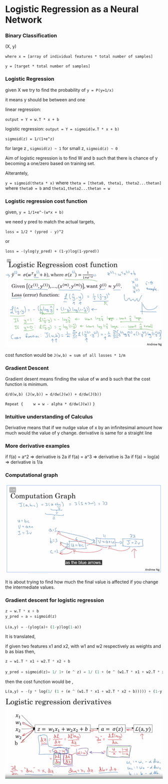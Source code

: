 # Logistic Regression as a Neural Network

### Binary Classification

(X, y)

`where x = [array of individual features * total number of samples]`

`y = [target * total number of samples]`

### Logistic Regression

given X we try to find the probability of `y = P(y=1/x)`

it means y should be between and one

linear regression:

`output = Y = w.T * x + b`

logistic regression:
`output = Y = sigmoid(w.T * x + b)`

`sigmoid(z) = 1/(1+e^z)`

for large z , `sigmoid(z) ~ 1`
for small z, `sigmoid(z) ~ 0`

Aim of logistic regression is to find W and b such that there is chance of y becoming a one/zero based on training set.

Alterantely, 

`y = sigmoid(theta * x)`
where `theta = [theta0, theta1, theta2...thetan]`
where `theta0 = b`
and `theta1,theta2...thetan = w`

### Logistic regression cost function

given, `y = 1/1+e^-(w*x + b)`

we need y pred to match the actual targets,

`loss = 1/2 * (ypred - y)^2`

or 

`loss = -(ylog(y_pred) + (1-y)log(1-ypred))`

![](log_cost_function.png)

cost function would be `J(w,b) = sum of all losses * 1/m`

### Gradient Descent

Gradient desent means finding the value of w and b such that the cost function is minimum.

`d/d(w,b) (J(w,b)) = d/dw(J(w)) + d/dw(J(b))`

`Repeat {`
`    w = w - alpha * d/dw(J(w))`
`}`

### Intuitive understanding of Calculus

Derivative means that if we nudge value of x by an infinitesimal amount how much would the value of y change. derivative is same for a straight line

### More derivative examples

if f(a) = a^2 => derivative is 2a
if f(a) = a^3 => derivative is 3a
if f(a) = log(a) => derivative is 1/a

### Computational graph

![](computational_graph.png)

It is about trying to find how much the final value is affected if you change the intermediate values.

### Gradient descent for logistic regression

```python
z = w.T * x + b
y_pred = a = sigmoid(z)

L(a,y) = -(ylog(a)+ (1-y)log(1-a))
```
It is translated,

if given two features x1 and x2, with w1 and w2 respectively as weights and b as bias then,
```python
z = w1.T * x1 + w2.T * x2 + b

y_pred = sigmoid(z)= 1/ 1+ (e ^ z) = 1/ (1 + (e ^ (w1.T * x1 + w2.T * x2 + b)))
```
then the cost function would be ,

``` python
L(a,y) = -(y * log(1/ (1 + (e ^ (w1.T * x1 + w2.T * x2 + b))))) + (1-y)log(1 -(1/ (1 + (e ^ (w1.T * x1 + w2.T * x2 + b)))) )
```

![](gradient_descent_for_logistic_regression.png)




















